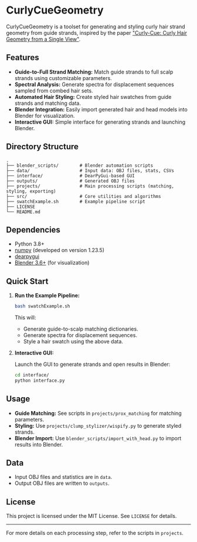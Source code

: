 # CurlyCueGeometry

CurlyCueGeometry is a toolset for generating and styling curly hair strand geometry from guide strands, inspired by the paper ["Curly-Cue: Curly Hair Geometry from a Single View"](https://doi.org/10.1145/3680528.3687641).

## Features

- **Guide-to-Full Strand Matching:** Match guide strands to full scalp strands using customizable parameters.
- **Spectral Analysis:** Generate spectra for displacement sequences sampled from combed hair sets.
- **Automated Hair Styling:** Create styled hair swatches from guide strands and matching data.
- **Blender Integration:** Easily import generated hair and head models into Blender for visualization.
- **Interactive GUI:** Simple interface for generating strands and launching Blender.

## Directory Structure

```
.
├── blender_scripts/        # Blender automation scripts
├── data/                   # Input data: OBJ files, stats, CSVs
├── interface/              # DearPyGui-based GUI
├── outputs/                # Generated OBJ files
├── projects/               # Main processing scripts (matching, styling, exporting)
├── src/                    # Core utilities and algorithms
├── swatchExample.sh        # Example pipeline script
├── LICENSE
└── README.md
```

## Dependencies

- Python 3.8+
- [numpy](https://numpy.org/) (developed on version 1.23.5)
- [dearpygui](https://github.com/hoffstadt/DearPyGui)
- [Blender 3.6+](https://www.blender.org/) (for visualization)

## Quick Start

1. **Run the Example Pipeline:**

   ```sh
   bash swatchExample.sh
   ```

   This will:
   - Generate guide-to-scalp matching dictionaries.
   - Generate spectra for displacement sequences.
   - Style a hair swatch using the above data.

2. **Interactive GUI:**

   Launch the GUI to generate strands and open results in Blender:

   ```sh
   cd interface/
   python interface.py
   ```

## Usage

- **Guide Matching:** See scripts in `projects/prox_matching` for matching parameters.
- **Styling:** Use `projects/clump_stylizer/wispify.py` to generate styled strands.
- **Blender Import:** Use `blender_scripts/import_with_head.py` to import results into Blender.

## Data

- Input OBJ files and statistics are in `data`.
- Output OBJ files are written to `outputs`.

## License

This project is licensed under the MIT License. See `LICENSE` for details.

---

For more details on each processing step, refer to the scripts in `projects`.